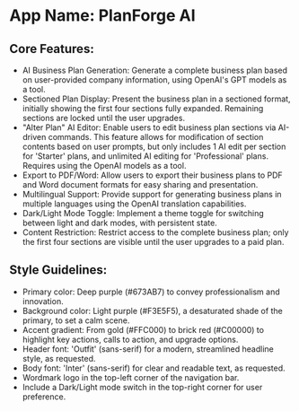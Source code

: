# **App Name**: PlanForge AI

## Core Features:

- AI Business Plan Generation: Generate a complete business plan based on user-provided company information, using OpenAI's GPT models as a tool.
- Sectioned Plan Display: Present the business plan in a sectioned format, initially showing the first four sections fully expanded. Remaining sections are locked until the user upgrades.
- "Alter Plan" AI Editor: Enable users to edit business plan sections via AI-driven commands.  This feature allows for modification of section contents based on user prompts, but only includes 1 AI edit per section for 'Starter' plans, and unlimited AI editing for 'Professional' plans. Requires using the OpenAI models as a tool.
- Export to PDF/Word: Allow users to export their business plans to PDF and Word document formats for easy sharing and presentation.
- Multilingual Support: Provide support for generating business plans in multiple languages using the OpenAI translation capabilities.
- Dark/Light Mode Toggle: Implement a theme toggle for switching between light and dark modes, with persistent state.
- Content Restriction: Restrict access to the complete business plan; only the first four sections are visible until the user upgrades to a paid plan.

## Style Guidelines:

- Primary color: Deep purple (#673AB7) to convey professionalism and innovation.
- Background color: Light purple (#F3E5F5), a desaturated shade of the primary, to set a calm scene.
- Accent gradient: From gold (#FFC000) to brick red (#C00000) to highlight key actions, calls to action, and upgrade options.
- Header font: 'Outfit' (sans-serif) for a modern, streamlined headline style, as requested.
- Body font: 'Inter' (sans-serif) for clear and readable text, as requested.
- Wordmark logo in the top-left corner of the navigation bar.
- Include a Dark/Light mode switch in the top-right corner for user preference.